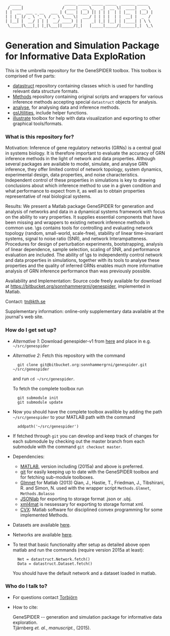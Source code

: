       _____                   _____ _____ _____ _____  ______ _____
     / ____|                 / ____|  __ \_   _|  __ \|  ____|  __ \
    | |  __  ___ _ __   ___ | (___ | |__) || | | |  | | |__  | |__) |
    | | |_ |/ _ \ '_ \ / _ \ \___ \|  ___/ | | | |  | |  __| |  _  /
    | |__| |  __/ | | |  __/ ____) | |    _| |_| |__| | |____| | \ \
     \_____|\___|_| |_|\___||_____/|_|   |_____|_____/|______|_|  \_\

# Generation and Simulation Package for Informative Data ExploRation #

This is the umbrella repository for the GeneSPIDER toolbox.
This toolbox is comprised of five parts:

* [datastruct](https://bitbucket.org/sonnhammergrni/datastruct) repository containing classes which is used for handling relevant data structure formats.
* [Methods](https://bitbucket.org/sonnhammergrni/methods) repository containing original scripts and wrappers for various inference methods accepting special `datastruct` objects for analysis.
* [analyse](https://bitbucket.org/sonnhammergrni/analyse), for analysing data and inference methods.
* [gsUtilities](https://bitbucket.org/sonnhammergrni/gsutilities), include helper functions.
* [illustrate](https://bitbucket.org/sonnhammergrni/illustrate) toolbox for help with data visualization and exporting to other graphical tools/formats.

### What is this repository for? ###
Motivation:
Inference of gene regulatory networks (GRNs) is a central goal in systems biology.
It is therefore important to evaluate the accuracy of GRN inference methods in the light of network and data properties.
Although several packages are available to model, simulate, and analyse GRN inference, they offer limited control of network topology, system dynamics, experimental design, data properties, and noise characteristics.
Independent control of these properties in simulations is key to drawing conclusions about which inference method to use in a given condition and what performance to expect from it, as well as to obtain properties representative of real biological systems.

Results:
We present a Matlab package GeneSPIDER for generation and analysis of networks and data in a dynamical systems framework with focus on the ability to vary properties.
It supplies essential components that have been missing and wrappers to existing network inference methods in common use.
\gs contains tools for controlling and evaluating network topology (random, small-world, scale-free), stability of linear time-invariant systems, signal to noise ratio (SNR), and network Interampatteness.
Procedures for design of perturbation experiments, bootstrapping, analysis of linear dependence, sample selection, scaling of SNR, and performance evaluation are included.
The ability of \gs to independently control network and data properties in simulations, together with its tools to analyse these properties and the quality of inferred GRNs enables much more informative analysis of GRN inference performance than was previously possible.

Availability and Implementation: Source code freely available for download at https://bitbucket.org/sonnhammergrni/genespider, implemented in Matlab.

Contact: tn@kth.se

Supplementary information: online-only supplementary data available at the journal's web site.

### How do I get set up? ###

* *Alternative 1*: Download genespider-v1 from [here](https://bitbucket.org/sonnhammergrni/genespider/downloads)
  and place in e.g. `~/src/genespider`

* *Alternative 2*: Fetch this repository with the command

        git clone git@bitbucket.org:sonnhammergrni/genespider.git ~/src/genespider

    and run `cd ~/src/genespider`.

    To fetch the complete toolbox run

        git submodule init
        git submodule update


* Now you should have the complete toolbox availible by adding the path `~/src/genespider` to your MATLAB path with the command

        addpath('~/src/genespider')


* If fetched through `git` you can develop and keep track of changes for each submodule by checking out the master branch from each submodule with the command `git checkout master`.

* Dependencies:

    * [MATLAB](https://se.mathworks.com/products/matlab/), version including (2015a) and above is preferred.
    * [git](https://git-scm.com/) for easily keeping up to date with the GeneSPIDER toolbox and for fetching sub-module toolboxes.
    * [Glmnet](https://web.stanford.edu/~hastie/glmnet_matlab/) for Matlab (2013) Qian, J., Hastie, T., Friedman, J., Tibshirani, R. and Simon, N. used with the wrapper script `Methods.Glmnet`, `Methods.Bolasso`
    * [JSONlab](http://www.mathworks.com/matlabcentral/fileexchange/33381-jsonlab--a-toolbox-to-encode-decode-json-files-in-matlab-octave) for exporting to storage format .json or .ubj.
    * [xml4mat](https://www.mathworks.com/matlabcentral/fileexchange/6268-xml4mat-v2-0) is nessessary for exporting to storage format xml.
    * [CVX](http://cvxr.com/cvx/): Matlab software for disciplined convex programming for some implemented Methods.

* Datasets are available [here](https://bitbucket.org/sonnhammergrni/gs-datasets).
* Networks are available [here](https://bitbucket.org/sonnhammergrni/gs-networks).

* To test that basic functionality after setup as detailed above open matlab and run the commands (require version 2015a at least):

        Net = datastruct.Network.fetch()
        Data = datastruct.Dataset.fetch()

    You should have the default network and a dataset loaded in matlab.

### Who do I talk to? ###

* For questions contact [Torbjörn](https://bitbucket.org/temn/)
* How to cite:

    GeneSPIDER -- generation and simulation package for informative data exploration.  
    Tjärnberg *et. al.*, *manuscript.*, (2015).
